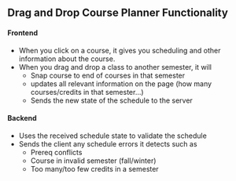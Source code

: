 ## Drag and Drop Course Planner Functionality
#### Frontend
* When you click on a course, it gives you scheduling and other information about the course.
* When you drag and drop a class to another semester, it will
    * Snap course to end of courses in that semester
    * updates all relevant information on the page (how many courses/credits in that semester...)
    * Sends the new state of the schedule to the server
#### Backend
* Uses the received schedule state to validate the schedule
* Sends the client any schedule errors it detects such as
    * Prereq conflicts
    * Course in invalid semester (fall/winter)
    * Too many/too few credits in a semester

